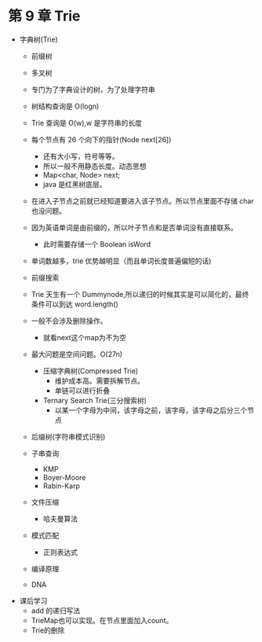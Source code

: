 # 第 9 章 Trie

- 字典树(Trie)
  - 前缀树
  - 多叉树
  - 专门为了字典设计的树，为了处理字符串
  - 树结构查询是 O(logn)
  - Trie 查询是 O(w),w 是字符串的长度
  - 每个节点有 26 个向下的指针(Node next[26])
    - 还有大小写，符号等等。
    - 所以一般不用静态长度。动态思想
    - Map<char, Node> next;
    - java 是红黑树底层。
  - 在进入子节点之前就已经知道要进入该子节点。所以节点里面不存储 char 也没问题。
  - 因为英语单词是由前缀的，所以叶子节点和是否单词没有直接联系。
    - 此时需要存储一个 Boolean isWord
  - 单词数越多，trie 优势越明显（而且单词长度普遍偏短的话)
  - 前缀搜索
  - Trie 天生有一个 Dummynode,所以递归的时候其实是可以简化的，最终条件可以到达 word.length()

  - 一般不会涉及删除操作。
    - 就看next这个map为不为空
  - 最大问题是空间问题。O(27n)
    - 压缩字典树(Compressed Trie)
      - 维护成本高。需要拆解节点。
      - 单链可以进行折叠
    - Ternary Search Trie(三分搜索树)
      - 以某一个字母为中间，该字母之前，该字母，该字母之后分三个节点
  
  - 后缀树(字符串模式识别)

  - 子串查询
    - KMP
    - Boyer-Moore
    - Rabin-Karp
  - 文件压缩
    - 哈夫曼算法
  - 模式匹配
    - 正则表达式
  - 编译原理
  - DNA

* 课后学习
  - add 的递归写法
  - TrieMap也可以实现。在节点里面加入count。
  - Trie的删除